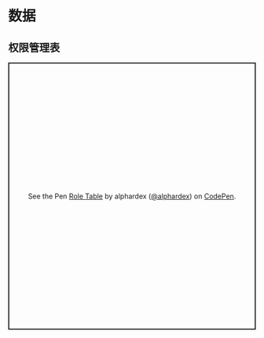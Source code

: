 # 数据

## 权限管理表

<p class="codepen" data-height="265" data-theme-id="dark" data-default-tab="html,result" data-user="alphardex" data-slug-hash="ZEGwNVr" style="height: 545px; box-sizing: border-box; display: flex; align-items: center; justify-content: center; border: 2px solid; margin: 1em 0; padding: 1em;" data-pen-title="Role Table">
  <span>See the Pen <a href="https://codepen.io/alphardex/pen/ZEGwNVr">
  Role Table</a> by alphardex (<a href="https://codepen.io/alphardex">@alphardex</a>)
  on <a href="https://codepen.io">CodePen</a>.</span>
</p>
<script async src="https://static.codepen.io/assets/embed/ei.js"></script>
